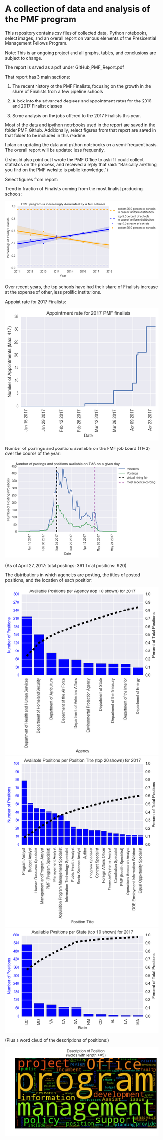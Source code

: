 # A collection of data and analysis of the PMF program
This repository contains csv files of collected data, iPython notebooks, select images, and an overall report on various elements of the Presidential Management Fellows Program.

Note: This is an ongoing project and all graphs, tables, and conclusions are subject to change.

The report is saved as a pdf under GitHub_PMF_Report.pdf

That report has 3 main sections:

1) The recent history of the PMF Finalists, focusing on the growth in the share of Finalists from a few pipeline schools

2) A look into the advanced degrees and appointment rates for the 2016 and 2017 Finalist classes

3) Some analysis on the jobs offered to the 2017 Finalists this year.

Most of the data and ipython notebooks used in the report are saved in the folder PMF_Github. Additionally, select figures from that report are saved in that folder to be included in this readme.

I plan on updating the data and python notebooks on a semi-frequent basis. The overall report will be updated less frequently.

(I should also point out I wrote the PMF Office to ask if I could collect statistics on the process, and received a reply that said: "Basically anything you find on the PMF website is public knowledge.")

Select figures from report:

Trend in fraction of Finalists coming from the most finalist producing schools:

<img src="./PMF_GitHub/PMF_Finalists_TopPercent.png" />

Over recent years, the top schools have had their share of Finalists increase at the expense of other, less prolific institutions.

Appoint rate for 2017 Finalists:

<img src="./PMF_GitHub/AppointmentRates2017.png" />

Number of postings and positions available on the PMF job board (TMS) over the course of the year:

<img src="./PMF_GitHub/DailyPositionsPostings.png" />

(As of April 27, 2017: total postings: 361 Total positions: 920)

The distributions in which agencies are posting, the titles of posted positions, and the location of each position:

<img src="./PMF_GitHub/Agency_10.png" />

<img src="./PMF_GitHub/Position_Title_20.png" />

<img src="./PMF_GitHub/State_10.png" />

(Plus a word cloud of the descriptions of positions:)

<img src="./PMF_GitHub/Description of PositionWC_5.png" />
